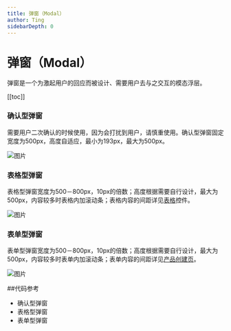 ```yaml
---
title: 弹窗（Modal）
author: Ting
sidebarDepth: 0
---
```

# 弹窗（Modal）

弹窗是一个为激起用户的回应而被设计、需要用户去与之交互的模态浮层。

[[toc]]

### 确认型弹窗

需要用户二次确认的时候使用，因为会打扰到用户，请慎重使用。确认型弹窗固定宽度为500px，高度自适应，最小为193px，最大为500px。

![图片](http://baiduyun-guideline.bj.bcebos.com/console/widget/modal/01_2x.png)

### 表格型弹窗

表格型弹窗宽度为500－800px，10px的倍数；高度根据需要自行设计，最大为500px，内容较多时表格内加滚动条；表格内容的间距详见[表格](/console/widget/List.html#表格)控件。

![图片](http://baiduyun-guideline.bj.bcebos.com/console/widget/modal/02_2x.png)

### 表单型弹窗

表单型弹窗宽度为500－800px，10px的倍数；高度根据需要自行设计，最大为500px，内容较多时表单内加滚动条；表单内容的间距详见[产品创建页](/console/layout/Create.html#内容元素)。

![图片](http://baiduyun-guideline.bj.bcebos.com/console/widget/modal/03_2x.png)

##代码参考

 - 确认型弹窗
 - 表格型弹窗
 - 表单型弹窗